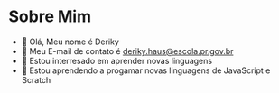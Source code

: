 # Sobre Mim

- 👋 Olá, Meu nome é Deriky
- 👀 Meu E-mail de contato é deriky.haus@escola.pr.gov.br
- 🌱 Estou interresado em aprender novas linguagens
- 💞️ Estou aprendendo a progamar novas linguagens de JavaScript e Scratch 

